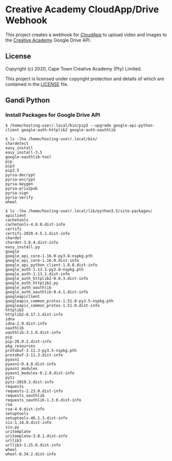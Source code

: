 # Creative Academy CloudApp/Drive Webhook

This project creates a webhook for [CloudApp][cloudapp] to upload video and
images to the [Creative Academy][ctca] Google Drive API.

## License

Copyright (c) 2020, Cape Town Creative Academy (Pty) Limited.

This project is licensed under copyright protection and details of which are
contained in the [LICENSE][license] file.

## Gandi Python

### Install Packages for Google Drive API

```console
$ /home/hosting-user/.local/bin/pip3 --upgrade google-api-python-client google-auth-httplib2 google-auth-oauthlib
```

```console
$ ls -lha /home/hosting-user/.local/bin/
chardetect
easy_install
easy_install-3.5
google-oauthlib-tool
pip
pip3
pip3.5
pyrsa-decrypt
pyrsa-encrypt
pyrsa-keygen
pyrsa-priv2pub
pyrsa-sign
pyrsa-verify
wheel
```

```console
$ ls -lha /home/hosting-user/.local/lib/python3.5/site-packages/
apiclient
cachetools
cachetools-4.0.0.dist-info
certifi
certifi-2020.4.5.1.dist-info
chardet
chardet-3.0.4.dist-info
easy_install.py
google
google_api_core-1.16.0-py3.8-nspkg.pth
google_api_core-1.16.0.dist-info
google_api_python_client-1.8.0.dist-info
google_auth-1.13.1-py3.8-nspkg.pth
google_auth-1.13.1.dist-info
google_auth_httplib2-0.0.3.dist-info
google_auth_httplib2.py
google_auth_oauthlib
google_auth_oauthlib-0.4.1.dist-info
googleapiclient
googleapis_common_protos-1.51.0-py3.5-nspkg.pth
googleapis_common_protos-1.51.0.dist-info
httplib2
httplib2-0.17.1.dist-info
idna
idna-2.9.dist-info
oauthlib
oauthlib-3.1.0.dist-info
pip
pip-20.0.2.dist-info
pkg_resources
protobuf-3.11.3-py3.5-nspkg.pth
protobuf-3.11.3.dist-info
pyasn1
pyasn1-0.4.8.dist-info
pyasn1_modules
pyasn1_modules-0.2.8.dist-info
pytz
pytz-2019.3.dist-info
requests
requests-2.23.0.dist-info
requests_oauthlib
requests_oauthlib-1.3.0.dist-info
rsa
rsa-4.0.dist-info
setuptools
setuptools-46.1.3.dist-info
six-1.14.0.dist-info
six.py
uritemplate
uritemplate-3.0.1.dist-info
urllib3
urllib3-1.25.8.dist-info
wheel
wheel-0.34.2.dist-info
```

[cloudapp]: https://getcloudapp.com
[ctca]: https://creativeacademy.ac.za
[license]: LICENSE
